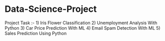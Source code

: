 # Data-Science-Project
Project Task :- 1) Iris Flower Classification 2) Unemployment Analysis With Python 3) Car Price Prediction With ML 4) Email Spam Detection With ML 5) Sales Prediction Using Python
